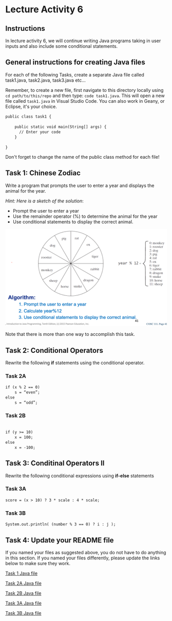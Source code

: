 # Lecture Activity 6

##  Instructions

In lecture activity 6, we will continue writing Java programs taking in user inputs and also include some conditional statements. 

## General instructions for creating Java files

For each of the following Tasks, create a separate Java file called task1.java, task2.java, task3.java etc... 

Remember, to create a new file, first navigate to this directory locally using `cd path/to/this/repo` and then type: `code task1.java`.
This will open a new file called `task1.java` in Visual Studio Code.
You can also work in Geany, or Eclipse, it's your choice.


```
public class task1 {

	public static void main(String[] args) {
	  // Enter your code
	}
  
}
```

Don't forget to change the name of the public class method for each file!

## Task 1: Chinese Zodiac

Write a program that prompts the user to enter a year and displays the animal for the year. 

*Hint: Here is a sketch of the solution*:

- Prompt the user to enter a year
- Use the remainder operator (%) to determine the animal for the year
- Use conditional statements to display the correct animal.

![](zodiac.png)

Note that there is more than one way to accomplish this task.

## Task 2: Conditional Operators

Rewrite the following **if** statements using the conditional operator.

### Task 2A

```
if (x % 2 == 0)
    s = “even”;
else
    s = “odd”;
```

### Task 2B
```

if (y >= 10)
    x = 100;
else
    x = -100;
```

## Task 3: Conditinal Operators II 

Rewrite the following conditional expressions using **if-else** statements

### Task 3A

```
score = (x > 10) ? 3 * scale : 4 * scale;
```

### Task 3B
```
System.out.println( (number % 3 == 0) ? i : j );
```

## Task 4: Update your README file 

If you named your files as suggested above, you do not have to do anything in this section.
If you named your files differently, please update the links below to make sure they work.

[Task 1 Java file](./task1.java)

[Task 2A Java file](./task2A.java)

[Task 2B Java file](./task2B.java)

[Task 3A Java file](./task3A.java)

[Task 3B Java file](./task3B.java)